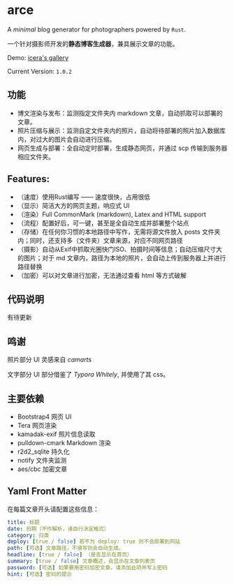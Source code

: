 # arce
A *minimal* blog generator for photographers powered by `Rust`.

一个针对摄影师开发的**静态博客生成器**，兼具展示文章的功能。

Demo: [icera's gallery](http://iceeera.com)

Current Version: `1.0.2`

## 功能
- 博文渲染与发布：监测指定文件夹内 markdown 文章，自动抓取可以部署的文章。
- 照片压缩与展示：监测自定文件夹内的照片，自动将待部署的照片加入数据库内，对过大的图片会自动进行压缩。
- 网页生成与部署：全自动定时部署，生成静态网页，并通过 scp 传输到服务器相应文件夹。


## Features:
- （速度）使用Rust编写 —— 速度很快，占用很低
- （显示）简洁大方的网页主题，响应式 UI
- （渲染）Full CommonMark (markdown), Latex and HTML support
- （流程）配置好后，可一键，甚至是全自动生成并部署整个站点
- （存储）在任何你习惯的本地路径中写作，无需将源文件放入 posts 文件夹内；同时，还支持多（文件夹）文章来源，对应不同网页路径
- （摄影）自动从Exif中抓取光圈快门ISO、拍摄时间等信息；自动压缩尺寸大的图片；对于 md 文章内，路径为本地的照片，会自动上传到服务器上并进行路径替换
- （加密）可以对文章进行加密，无法通过查看 html 等方式破解


## 代码说明
有待更新


## 鸣谢

照片部分 UI 灵感来自 *camarts*

文字部分 UI 部分借鉴了 *Typora Whitely*, 并使用了其 css。


## 主要依赖
- Bootstrap4        网页 UI
- Tera              网页渲染
- kamadak-exif      照片信息读取
- pulldown-cmark    Markdown 渲染
- r2d2_sqlite       持久化
- notify            文件夹监测
- aes/cbc           加密文章

## Yaml Front Matter

在每篇文章开头请配置这些信息：

```yaml
title: 标题
date: 日期（不作解析，请自行决定格式）
category: 归类
deploy: [true / false] 若不为 deploy: true 则不会部署到网站
path: [可选] 文章路径，不填写则会自动生成。
headline: [true / false] （是否显示在首页）
summary: [true / false] 文章概述，会显示在文章列表页
password: [可选] 如果要用密码加密文章，请添加此项并写上密码
hint: [可选] 密码的提示
```

